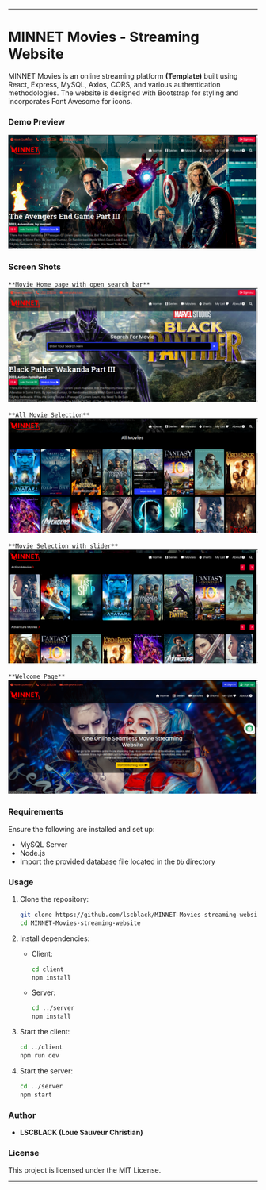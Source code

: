 
---

# MINNET Movies - Streaming Website

MINNET Movies is an online streaming platform **(Template)** built using React, Express, MySQL, Axios, CORS, and various authentication methodologies. The website is designed with Bootstrap for styling and incorporates Font Awesome for icons.

### Demo Preview
[![Click to watch the demo preview](images/img1.png)](https://www.canva.com/design/DAF3a_fFvIM/8Gz_hP9sToxyhZKDV3Dh0w/watch?utm_content=DAF3a_fFvIM&utm_campaign=designshare&utm_medium=link&utm_source=editor)

### Screen Shots
``**Movie Home page with open search bar**``
![this home ](images/img7.png)

``**All Movie Selection**``
![this home ](images/img5.png)

``**Movie Selection with slider**``
![this home ](images/img2.png)

``**Welcome Page**``
![this home ](images/img9.png)

### Requirements
Ensure the following are installed and set up:
- MySQL Server
- Node.js
- Import the provided database file located in the `Db` directory

### Usage

1. Clone the repository:
   ```bash
   git clone https://github.com/lscblack/MINNET-Movies-streaming-website.git
   cd MINNET-Movies-streaming-website
   ```

2. Install dependencies:

   - Client:
     ```bash
     cd client
     npm install
     ```

   - Server:
     ```bash
     cd ../server
     npm install
     ```

3. Start the client:
   ```bash
   cd ../client
   npm run dev
   ```

4. Start the server:
   ```bash
   cd ../server
   npm start
   ```

### Author
- **LSCBLACK (Loue Sauveur Christian)**

### License
This project is licensed under the MIT License.

---

